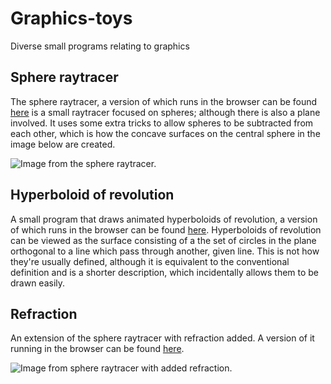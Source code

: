# Graphics-toys
Diverse small programs relating to graphics

## Sphere raytracer

The sphere raytracer, a version of which runs in the browser can be found [here](https://www.shadertoy.com/view/tsBBzV) is a small raytracer focused on spheres; although there is also a plane involved. It uses some extra tricks to allow spheres to be subtracted from each other, which is how the concave surfaces on the central sphere in the image below are created.

![Image from the sphere raytracer.](https://raw.githubusercontent.com/mlaang/Graphics-toys/master/Spheretrace.gif)

## Hyperboloid of revolution

A small program that draws animated hyperboloids of revolution, a version of which runs in the browser can be found [here](https://www.shadertoy.com/view/wdSBRt). Hyperboloids of revolution can be viewed as the surface consisting of a the set of circles in the plane orthogonal to a line which pass through another, given line. This is not how they're usually defined, although it is equivalent to the conventional definition and is a shorter description, which incidentally allows them to be drawn easily.

## Refraction

An extension of the sphere raytracer with refraction added. A version of it running in the browser can be found [here](https://www.shadertoy.com/view/tt2cD3).

![Image from sphere raytracer with added refraction.](https://raw.githubusercontent.com/mlaang/Graphics-toys/master/Refraction.gif)
